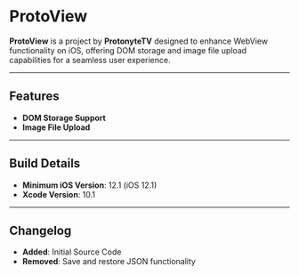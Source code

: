 # ProtoView

**ProtoView** is a project by **ProtonyteTV** designed to enhance WebView functionality on iOS, offering DOM storage and image file upload capabilities for a seamless user experience.

---

## Features

- **DOM Storage Support**  
- **Image File Upload**

---

## Build Details

- **Minimum iOS Version**: 12.1 (iOS 12.1)
- **Xcode Version**: 10.1

---

## Changelog

- **Added**: Initial Source Code
- **Removed**: Save and restore JSON functionality
